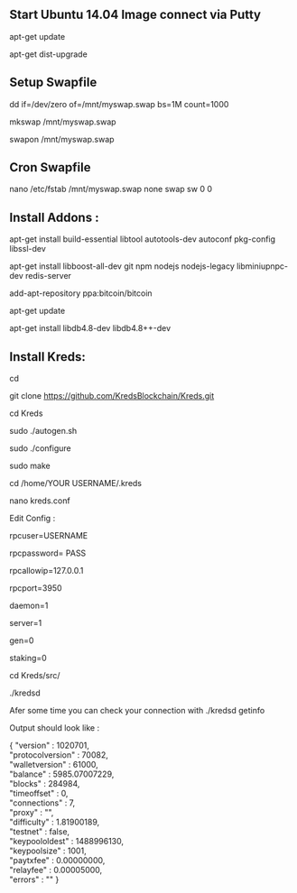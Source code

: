Start Ubuntu 14.04 Image connect via Putty
----------------
apt-get update

apt-get dist-upgrade


Setup Swapfile
----------------
dd if=/dev/zero of=/mnt/myswap.swap bs=1M count=1000

mkswap /mnt/myswap.swap

swapon /mnt/myswap.swap

Cron Swapfile
----------------
nano /etc/fstab
/mnt/myswap.swap none swap sw 0 0

Install Addons :
----------------
apt-get install build-essential libtool autotools-dev autoconf pkg-config libssl-dev

apt-get install libboost-all-dev git npm nodejs nodejs-legacy libminiupnpc-dev redis-server

add-apt-repository ppa:bitcoin/bitcoin

apt-get update

apt-get install libdb4.8-dev libdb4.8++-dev


Install Kreds:
----------------
cd

git clone https://github.com/KredsBlockchain/Kreds.git

cd Kreds


sudo ./autogen.sh

sudo ./configure

sudo make


cd /home/YOUR USERNAME/.kreds

nano kreds.conf

Edit Config :


rpcuser=USERNAME

rpcpassword= PASS

rpcallowip=127.0.0.1

rpcport=3950

daemon=1

server=1

gen=0

staking=0


cd Kreds/src/

./kredsd

Afer some time you can check your connection with
./kredsd getinfo 

Output should look like :

{    "version" : 1020701,  
    "protocolversion" : 70082,    
    "walletversion" : 61000,    
    "balance" : 5985.07007229,    
    "blocks" : 284984,    
    "timeoffset" : 0,    
    "connections" : 7,    
    "proxy" : "",    
    "difficulty" : 1.81900189,    
    "testnet" : false,    
    "keypoololdest" : 1488996130,    
    "keypoolsize" : 1001,    
    "paytxfee" : 0.00000000,    
    "relayfee" : 0.00005000,    
    "errors" : ""    }

